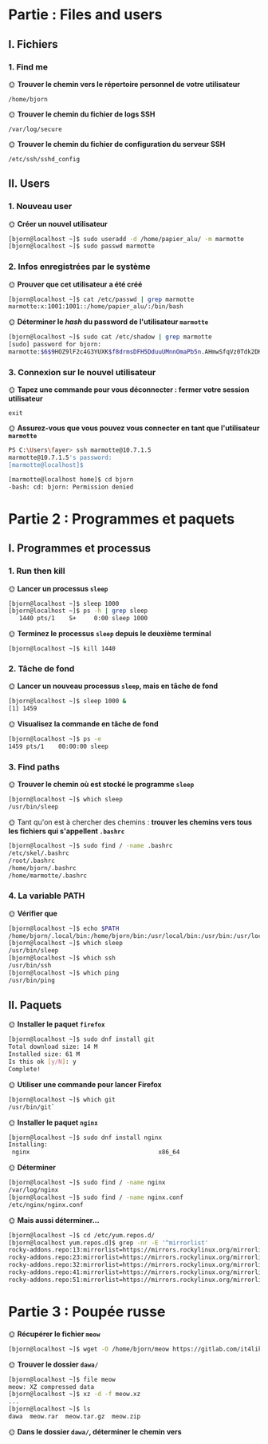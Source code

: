 # Partie : Files and users

## I. Fichiers

### 1. Find me

🌞 **Trouver le chemin vers le répertoire personnel de votre utilisateur**

```/home/bjorn```

🌞 **Trouver le chemin du fichier de logs SSH**

```/var/log/secure```

🌞 **Trouver le chemin du fichier de configuration du serveur SSH**

```/etc/ssh/sshd_config```

## II. Users

### 1. Nouveau user

🌞 **Créer un nouvel utilisateur**


```bash
[bjorn@localhost ~]$ sudo useradd -d /home/papier_alu/ -m marmotte
[bjorn@localhost ~]$ sudo passwd marmotte
```

### 2. Infos enregistrées par le système

🌞 **Prouver que cet utilisateur a été créé**

```bash
[bjorn@localhost ~]$ cat /etc/passwd | grep marmotte
marmotte:x:1001:1001::/home/papier_alu/:/bin/bash
```

🌞 **Déterminer le *hash* du password de l'utilisateur `marmotte`**

```bash
[bjorn@localhost ~]$ sudo cat /etc/shadow | grep marmotte
[sudo] password for bjorn:
marmotte:$6$9HOZ9lF2c4G3YUXK$f8drmsDFH5DduuUMnnOmaPb5n.AHmwSfqVz0Tdk2DKBDN7LabZjq4.7giDV7pc3aKy4fZ70.obHEU9G33Qd/.1:19744:0:99999:7:::
```

### 3. Connexion sur le nouvel utilisateur

🌞 **Tapez une commande pour vous déconnecter : fermer votre session utilisateur**

```exit```

🌞 **Assurez-vous que vous pouvez vous connecter en tant que l'utilisateur `marmotte`**

```bash
PS C:\Users\fayer> ssh marmotte@10.7.1.5
marmotte@10.7.1.5's password:
[marmotte@localhost]$
```

```bash
[marmotte@localhost home]$ cd bjorn
-bash: cd: bjorn: Permission denied
```

# Partie 2 : Programmes et paquets

## I. Programmes et processus

### 1. Run then kill

🌞 **Lancer un processus `sleep`**

```bash
[bjorn@localhost ~]$ sleep 1000
[bjorn@localhost ~]$ ps -h | grep sleep
   1440 pts/1    S+     0:00 sleep 1000
```

🌞 **Terminez le processus `sleep` depuis le deuxième terminal**

```[bjorn@localhost ~]$ kill 1440```


### 2. Tâche de fond

🌞 **Lancer un nouveau processus `sleep`, mais en tâche de fond**

```bash
[bjorn@localhost ~]$ sleep 1000 &
[1] 1459
```

🌞 **Visualisez la commande en tâche de fond**

```bash
[bjorn@localhost ~]$ ps -e
1459 pts/1    00:00:00 sleep
```

### 3. Find paths

🌞 **Trouver le chemin où est stocké le programme `sleep`**

```bash
[bjorn@localhost ~]$ which sleep
/usr/bin/sleep
```

🌞 Tant qu'on est à chercher des chemins : **trouver les chemins vers tous les fichiers qui s'appellent `.bashrc`**

```bash
[bjorn@localhost ~]$ sudo find / -name .bashrc
/etc/skel/.bashrc
/root/.bashrc
/home/bjorn/.bashrc
/home/marmotte/.bashrc
```

### 4. La variable PATH


🌞 **Vérifier que**

```bash
[bjorn@localhost ~]$ echo $PATH
/home/bjorn/.local/bin:/home/bjorn/bin:/usr/local/bin:/usr/bin:/usr/local/sbin:/usr/sbin
[bjorn@localhost ~]$ which sleep
/usr/bin/sleep
[bjorn@localhost ~]$ which ssh
/usr/bin/ssh
[bjorn@localhost ~]$ which ping
/usr/bin/ping
```

## II. Paquets

🌞 **Installer le paquet `firefox`**

```bash
[bjorn@localhost ~]$ sudo dnf install git
Total download size: 14 M
Installed size: 61 M
Is this ok [y/N]: y
Complete!
```

🌞 **Utiliser une commande pour lancer Firefox**

```bash
[bjorn@localhost ~]$ which git
/usr/bin/git`
```

🌞 **Installer le paquet `nginx`**

```bash
[bjorn@localhost ~]$ sudo dnf install nginx
Installing:
 nginx                                    x86_64                        1:1.20.1-14.el9_2.1                          appstream                         36 k
```

🌞 **Déterminer**

```bash
[bjorn@localhost ~]$ sudo find / -name nginx
/var/log/nginx
[bjorn@localhost ~]$ sudo find / -name nginx.conf
/etc/nginx/nginx.conf
```

🌞 **Mais aussi déterminer...**

```bash
[bjorn@localhost ~]$ cd /etc/yum.repos.d/
[bjorn@localhost yum.repos.d]$ grep -nr -E '^mirrorlist'
rocky-addons.repo:13:mirrorlist=https://mirrors.rockylinux.org/mirrorlist?arch=$basearch&repo=HighAvailability-$releasever$rltype
rocky-addons.repo:23:mirrorlist=https://mirrors.rockylinux.org/mirrorlist?arch=$basearch&repo=HighAvailability-$releasever-debug$rltype
rocky-addons.repo:32:mirrorlist=https://mirrors.rockylinux.org/mirrorlist?arch=source&repo=HighAvailability-$releasever-source$rltype
rocky-addons.repo:41:mirrorlist=https://mirrors.rockylinux.org/mirrorlist?arch=$basearch&repo=ResilientStorage-$releasever$rltype
rocky-addons.repo:51:mirrorlist=https://mirrors.rockylinux.org/mirrorlist?arch=$basearch&repo=ResilientStorage-$releasever-debug$rltype
```
# Partie 3 : Poupée russe


🌞 **Récupérer le fichier `meow`**

```bash
[bjorn@localhost ~]$ wget -O /home/bjorn/meow https://gitlab.com/it4lik/b1-linux-2023/-/blob/master/tp/2/meow
```

🌞 **Trouver le dossier `dawa/`**

```bash
[bjorn@localhost ~]$ file meow
meow: XZ compressed data
[bjorn@localhost ~]$ xz -d -f meow.xz
...
[bjorn@localhost ~]$ ls
dawa  meow.rar  meow.tar.gz  meow.zip
```

🌞 **Dans le dossier `dawa/`, déterminer le chemin vers**


